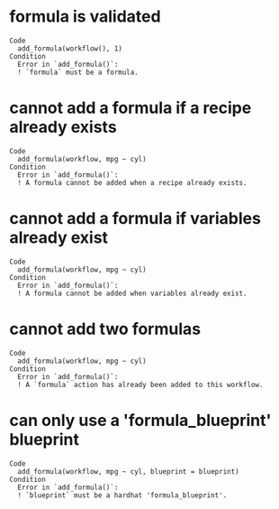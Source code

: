 # formula is validated

    Code
      add_formula(workflow(), 1)
    Condition
      Error in `add_formula()`:
      ! `formula` must be a formula.

# cannot add a formula if a recipe already exists

    Code
      add_formula(workflow, mpg ~ cyl)
    Condition
      Error in `add_formula()`:
      ! A formula cannot be added when a recipe already exists.

# cannot add a formula if variables already exist

    Code
      add_formula(workflow, mpg ~ cyl)
    Condition
      Error in `add_formula()`:
      ! A formula cannot be added when variables already exist.

# cannot add two formulas

    Code
      add_formula(workflow, mpg ~ cyl)
    Condition
      Error in `add_formula()`:
      ! A `formula` action has already been added to this workflow.

# can only use a 'formula_blueprint' blueprint

    Code
      add_formula(workflow, mpg ~ cyl, blueprint = blueprint)
    Condition
      Error in `add_formula()`:
      ! `blueprint` must be a hardhat 'formula_blueprint'.

